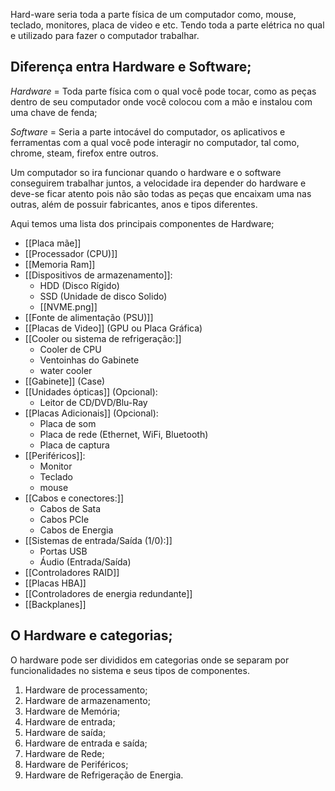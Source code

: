 Hard-ware seria toda a parte física de um computador como, mouse, teclado, monitores, placa de video e etc. Tendo toda a parte elétrica no qual e utilizado para fazer o computador trabalhar.

## Diferença entra Hardware e Software;

*Hardware* = Toda parte física com o qual você pode tocar, como as peças dentro de seu computador onde você colocou com a mão e instalou com uma chave de fenda;

*Software* = Seria a parte intocável do computador, os aplicativos e ferramentas com a qual você pode interagir no computador, tal como, chrome, steam, firefox entre outros.

Um computador so ira funcionar quando o hardware e o software conseguirem trabalhar juntos, a velocidade ira depender do hardware e deve-se ficar atento pois não são todas as peças que encaixam uma nas outras, além de possuir fabricantes, anos e tipos diferentes.

Aqui temos uma lista dos principais componentes de Hardware;

- [[Placa mãe]]
- [[Processador (CPU)]]
- [[Memoria Ram]]
- [[Dispositivos de armazenamento]]:
	- HDD (Disco Rígido)
	- SSD (Unidade de disco Solido)
	- [[NVME.png]]
- [[Fonte de alimentação (PSU)]]
- [[Placas de Video]] (GPU ou Placa Gráfica)
- [[Cooler ou sistema de refrigeração:]]
	- Cooler de CPU
	- Ventoinhas do Gabinete
	- water cooler
- [[Gabinete]] (Case)
- [[Unidades ópticas]] (Opcional):
	- Leitor de CD/DVD/Blu-Ray
- [[Placas Adicionais]] (Opcional):
	- Placa de som
	- Placa de rede (Ethernet, WiFi, Bluetooth)
	- Placa de captura
- [[Periféricos]]:
	- Monitor
	- Teclado
	- mouse
- [[Cabos e conectores:]]
	- Cabos de Sata
	- Cabos PCIe
	- Cabos de Energia
- [[Sistemas de entrada/Saída (1/0):]]
	- Portas USB
	- Áudio (Entrada/Saída)
- [[Controladores RAID]]
- [[Placas HBA]]
- [[Controladores de energia redundante]]
- [[Backplanes]]

## O Hardware e categorias;

O hardware pode ser divididos em categorias onde se separam por funcionalidades no sistema e seus tipos de componentes.

1. Hardware de processamento;
2. Hardware de armazenamento;
3. Hardware de Memória;
4. Hardware de entrada;
5. Hardware de saída;
6. Hardware de entrada e saída;
7. Hardware de Rede;
8. Hardware de Periféricos;
9. Hardware de Refrigeração de Energia.
